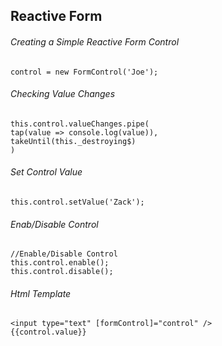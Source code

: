 ## Reactive Form

###### Creating a Simple Reactive Form Control
```
control = new FormControl('Joe');
```
###### Checking Value Changes
```
this.control.valueChanges.pipe(
tap(value => console.log(value)),
takeUntil(this._destroying$)
)
```
###### Set Control Value
```
this.control.setValue('Zack');
```
###### Enab/Disable Control
```
//Enable/Disable Control
this.control.enable();
this.control.disable();
```
###### Html Template
```
<input type="text" [formControl]="control" />
{{control.value}} 
```

